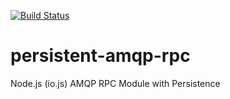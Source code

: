 [![Build Status](https://travis-ci.org/ewngs/persistent-amqp-rpc.svg?branch=master)](https://travis-ci.org/ewngs/persistent-amqp-rpc)
# persistent-amqp-rpc
Node.js (io.js) AMQP RPC Module with Persistence
